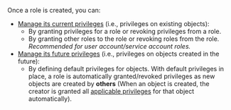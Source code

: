 Once a role is created, you can:

- [Manage its current
  privileges](/security/access-control/manage-roles/#manage-current-privileges-for-a-role)
  (i.e., privileges on existing objects):
  - By granting privileges for a role or revoking privileges from a role.
  - By granting other roles to the role or revoking roles from the role.
    *Recommended for user account/service account roles.*
- [Manage its future
  privileges](/security/access-control/manage-roles/#manage-future-privileges-for-a-role)
  (i.e., privileges on objects created in the future):
  - By defining default privileges for objects. With default privileges in
   place, a role is automatically granted/revoked privileges as new objects are
   created by **others** (When an object is created, the creator is granted all
   [applicable privileges](/security/appendix-privileges/) for that
   object automatically).
